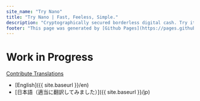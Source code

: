 ```yaml
---
site_name: "Try Nano"
title: "Try Nano | Fast, Feeless, Simple."
description: "Cryptographically secured borderless digital cash. Try it yourself in under 5 minutes."
footer: "This page was generated by [Github Pages](https://pages.github.com). This site is not affiliated with [nano.org](https://nano.org)."
---
```


# Work in Progress

[Contribute Translations](https://github.com/try-nano/try-nano.github.io/)

* [English]({{ site.baseurl }}/en)
* [日本語（適当に翻訳してみました）]({{ site.baseurl }}/jp)